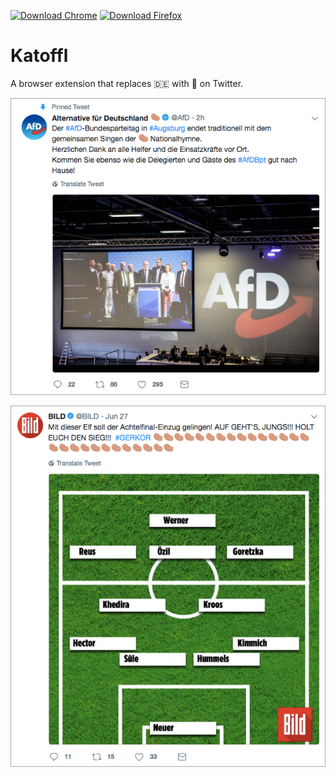 [![Download Chrome](https://img.shields.io/badge/download-chrome-green.svg)](https://github.com/1maetsch/katoffl/releases/download/v1.0/katoffl-1.0.crx) [![Download Firefox](https://img.shields.io/badge/download-firefox-green.svg)](https://github.com/1maetsch/katoffl/releases/download/v1.0/katoffl-1.0.xpi)

# Katoffl
A browser extension that replaces :de: with :potato: on Twitter.

![Example 1 - Afd](examples/example1.png?raw=true)

![Example 2 - BILD](examples/example2.png?raw=true)
